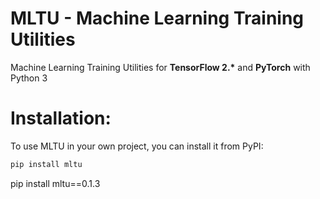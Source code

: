 # MLTU - Machine Learning Training Utilities

Machine Learning Training Utilities for <b>TensorFlow 2.\*</b> and <b>PyTorch</b> with Python 3

# Installation:

To use MLTU in your own project, you can install it from PyPI:

```bash
pip install mltu
```

pip install mltu==0.1.3

```

```
